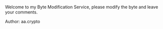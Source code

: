 Welcome to my Byte Modification Service, please modify the byte and leave your comments.

Author: aa.crypto
